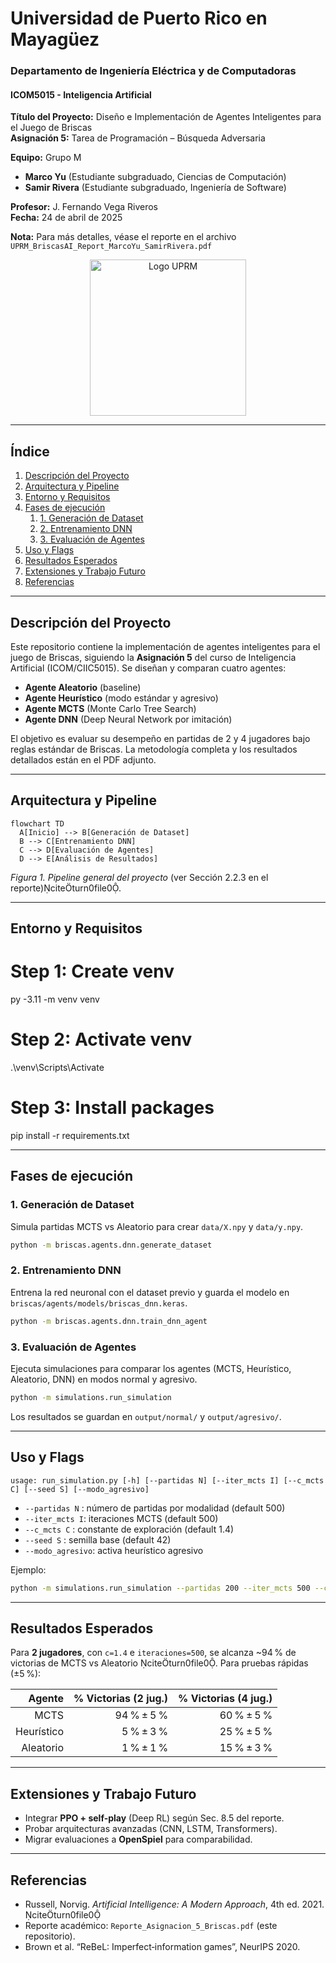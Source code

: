 # Universidad de Puerto Rico en Mayagüez  
### Departamento de Ingeniería Eléctrica y de Computadoras  
#### ICOM5015 - Inteligencia Artificial

**Título del Proyecto:** Diseño e Implementación de Agentes Inteligentes para el Juego de Briscas  
**Asignación 5:** Tarea de Programación – Búsqueda Adversaria 

**Equipo:** Grupo M  
- **Marco Yu** (Estudiante subgraduado, Ciencias de Computación)  
- **Samir Rivera** (Estudiante subgraduado, Ingeniería de Software)

**Profesor:** J. Fernando Vega Riveros  
**Fecha:** 24 de abril de 2025  

**Nota:** Para más detalles, véase el reporte en el archivo  
`UPRM_BriscasAI_Report_MarcoYu_SamirRivera.pdf`

<p align="center">
  <img src="https://www.uprm.edu/wdt/resources/seal-rum-uprm-1280x1280px.png" alt="Logo UPRM" width="250" height="250">
</p>

---

## Índice
1. [Descripción del Proyecto](#descripción-del-proyecto)
2. [Arquitectura y Pipeline](#arquitectura-y-pipeline)
3. [Entorno y Requisitos](#entorno-y-requisitos)
4. [Fases de ejecución](#fases-de-ejecución)
   1. [1. Generación de Dataset](#1-generación-de-dataset)
   2. [2. Entrenamiento DNN](#2-entrenamiento-dnn)
   3. [3. Evaluación de Agentes](#3-evaluación-de-agentes)
5. [Uso y Flags](#uso-y-flags)
6. [Resultados Esperados](#resultados-esperados)
7. [Extensiones y Trabajo Futuro](#extensiones-y-trabajo-futuro)
8. [Referencias](#referencias)

---

## Descripción del Proyecto
Este repositorio contiene la implementación de agentes inteligentes para el juego de Briscas, siguiendo la **Asignación 5** del curso de Inteligencia Artificial (ICOM/CIIC5015). Se diseñan y comparan cuatro agentes:

- **Agente Aleatorio** (baseline)
- **Agente Heurístico** (modo estándar y agresivo)
- **Agente MCTS** (Monte Carlo Tree Search)
- **Agente DNN** (Deep Neural Network por imitación)

El objetivo es evaluar su desempeño en partidas de 2 y 4 jugadores bajo reglas estándar de Briscas. La metodología completa y los resultados detallados están en el PDF adjunto.

---

## Arquitectura y Pipeline

```mermaid
flowchart TD
  A[Inicio] --> B[Generación de Dataset]
  B --> C[Entrenamiento DNN]
  C --> D[Evaluación de Agentes]
  D --> E[Análisis de Resultados]
```
*Figura 1. Pipeline general del proyecto* (ver Sección 2.2.3 en el reporte)citeturn0file0.

---

## Entorno y Requisitos

# Step 1: Create venv
py -3.11 -m venv venv

# Step 2: Activate venv
.\venv\Scripts\Activate

# Step 3: Install packages
pip install -r requirements.txt

---

## Fases de ejecución

### 1. Generación de Dataset
Simula partidas MCTS vs Aleatorio para crear `data/X.npy` y `data/y.npy`.
```bash
python -m briscas.agents.dnn.generate_dataset
```

### 2. Entrenamiento DNN
Entrena la red neuronal con el dataset previo y guarda el modelo en `briscas/agents/models/briscas_dnn.keras`.
```bash
python -m briscas.agents.dnn.train_dnn_agent
```

### 3. Evaluación de Agentes
Ejecuta simulaciones para comparar los agentes (MCTS, Heurístico, Aleatorio, DNN) en modos normal y agresivo.
```bash
python -m simulations.run_simulation
```
Los resultados se guardan en `output/normal/` y `output/agresivo/`.

---

## Uso y Flags

```text
usage: run_simulation.py [-h] [--partidas N] [--iter_mcts I] [--c_mcts C] [--seed S] [--modo_agresivo]
```

- `--partidas N` : número de partidas por modalidad (default 500)
- `--iter_mcts I`: iteraciones MCTS (default 500)
- `--c_mcts C`   : constante de exploración (default 1.4)
- `--seed S`     : semilla base (default 42)
- `--modo_agresivo`: activa heurístico agresivo

Ejemplo:
```bash
python -m simulations.run_simulation --partidas 200 --iter_mcts 500 --c_mcts 1.4 --modo_agresivo --seed 123
```

---

## Resultados Esperados
Para **2 jugadores**, con `c=1.4` e `iteraciones=500`, se alcanza ~94 % de victorias de MCTS vs Aleatorio citeturn0file0. Para pruebas rápidas (±5 %):

| Agente       | % Victorias (2 jug.) | % Victorias (4 jug.) |
|-------------:|---------------------:|---------------------:|
| MCTS         | 94 % ± 5 %           | 60 % ± 5 %           |
| Heurístico   |  5 % ± 3 %           | 25 % ± 5 %           |
| Aleatorio    |  1 % ± 1 %           | 15 % ± 3 %           |

---

## Extensiones y Trabajo Futuro
- Integrar **PPO + self-play** (Deep RL) según Sec. 8.5 del reporte.  
- Probar arquitecturas avanzadas (CNN, LSTM, Transformers).  
- Migrar evaluaciones a **OpenSpiel** para comparabilidad.

---

## Referencias
- Russell, Norvig. *Artificial Intelligence: A Modern Approach*, 4th ed. 2021.  citeturn0file0  
- Reporte académico: `Reporte_Asignacion_5_Briscas.pdf` (este repositorio).
- Brown et al. “ReBeL: Imperfect‑information games”, NeurIPS 2020.
